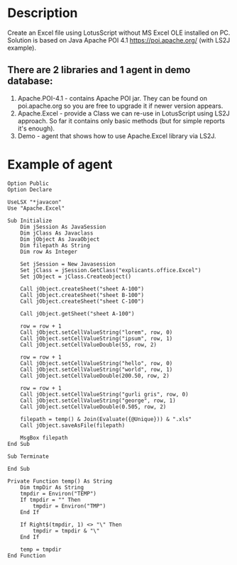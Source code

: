 # Description
Create an Excel file using LotusScript without MS Excel OLE installed on PC.
Solution is based on Java Apache POI 4.1 https://poi.apache.org/ (with LS2J example).

## There are 2 libraries and 1 agent in demo database:
1. Apache.POI-4.1 - contains Apache POI jar. They can be found on poi.apache.org so you are free to upgrade it if newer version appears.
2. Apache.Excel - provide a Class we can re-use in LotusScript using LS2J approach. So far it contains only basic methods (but for simple reports it's enough).
3. Demo - agent that shows how to use Apache.Excel library via LS2J.

# Example of agent
```
Option Public
Option Declare

UseLSX "*javacon"
Use "Apache.Excel"

Sub Initialize
	Dim jSession As JavaSession
	Dim jClass As Javaclass
	Dim jObject As JavaObject
	Dim filepath As String
	Dim row As Integer

	Set jSession = New Javasession
	Set jClass = jSession.GetClass("explicants.office.Excel")
	Set jObject = jClass.Createobject()
	
	Call jObject.createSheet("sheet A-100")
	Call jObject.createSheet("sheet B-100")
	Call jObject.createSheet("sheet C-100")
	
	Call jObject.getSheet("sheet A-100")

	row = row + 1
	Call jObject.setCellValueString("lorem", row, 0)
	Call jObject.setCellValueString("ipsum", row, 1)
	Call jObject.setCellValueDouble(55, row, 2)
	
	row = row + 1
	Call jObject.setCellValueString("hello", row, 0)
	Call jObject.setCellValueString("world", row, 1)
	Call jObject.setCellValueDouble(200.50, row, 2)
	
	row = row + 1
	Call jObject.setCellValueString("gurli gris", row, 0)
	Call jObject.setCellValueString("george", row, 1)
	Call jObject.setCellValueDouble(0.505, row, 2)
	
	filepath = temp() & Join(Evaluate({@Unique})) & ".xls"
	Call jObject.saveAsFile(filepath)
	
	MsgBox filepath
End Sub

Sub Terminate
	
End Sub

Private Function temp() As String
	Dim tmpDir As String
	tmpdir = Environ("TEMP")
	If tmpdir = "" Then
		tmpdir = Environ("TMP")
	End If
	
	If Right$(tmpdir, 1) <> "\" Then
		tmpdir = tmpdir & "\"
	End If
	
	temp = tmpdir
End Function
```
